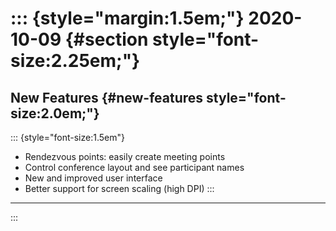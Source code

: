 ::: {style="margin:1.5em;"}
2020-10-09 {#section style="font-size:2.25em;"}
==========

New Features {#new-features style="font-size:2.0em;"}
------------
::: {style="font-size:1.5em"}
-   Rendezvous points: easily create meeting points
-   Control conference layout and see participant names
-   New and improved user interface
-   Better support for screen scaling (high DPI)
:::
------------
:::